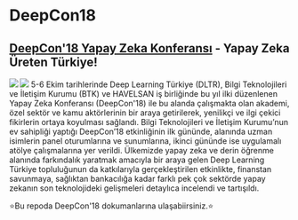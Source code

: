 # DeepCon18
## [DeepCon'18 Yapay Zeka Konferansı](http://deepcon.deeplearningturkiye.com/) - Yapay Zeka Üreten Türkiye!
<img align="left" src="https://hizliresim.com/OD1QXP"><img src="https://i.hizliresim.com/OD1QXP.jpg">
5-6 Ekim tarihlerinde Deep Learning Türkiye (DLTR), Bilgi Teknolojileri ve İletişim Kurumu (BTK) ve HAVELSAN iş birliğinde bu yıl ilki düzenlenen Yapay Zeka Konferansı (DeepCon'18) ile bu alanda çalışmakta olan akademi, özel sektör ve kamu aktörlerinin bir araya getirilerek, yenilikçi ve ilgi çekici fikirlerin ortaya koyulması sağlandı. Bilgi Teknolojileri ve İletişim Kurumu’nun ev sahipliği yaptığı DeepCon’18 etkinliğinin ilk gününde, alanında uzman isimlerin panel oturumlarına ve sunumlarına, ikinci gününde ise uygulamalı atölye çalışmalarına yer verildi. Ülkemizde yapay zeka ve derin öğrenme alanında farkındalık yaratmak amacıyla bir araya gelen Deep Learning Türkiye topluluğunun da katkılarıyla gerçekleştirilen etkinlikte, finanstan savunmaya, sağlıktan bankacılığa kadar farklı pek çok sektörde yapay zekanın son teknolojideki gelişmeleri detaylıca incelendi ve tartışıldı.

⭐️Bu repoda DeepCon'18 dokumanlarına ulaşabiirsiniz.⭐️


